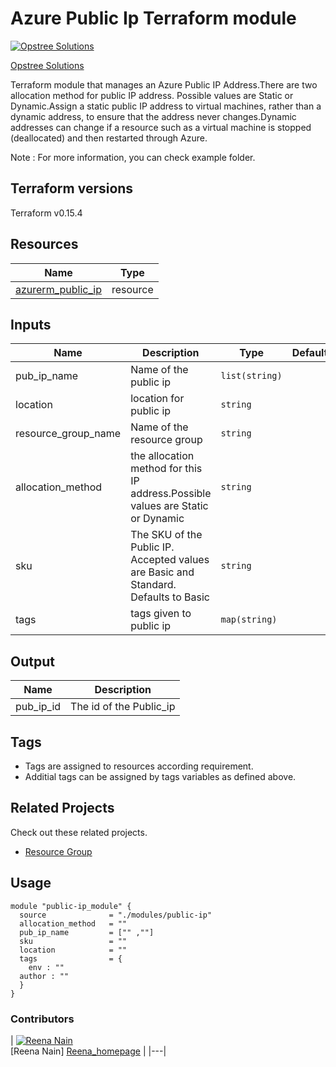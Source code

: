 Azure Public Ip Terraform module
=====================================

[![Opstree Solutions][opstree_avatar]][opstree_homepage]

[Opstree Solutions][opstree_homepage] 

  [opstree_homepage]: https://opstree.github.io/
  [opstree_avatar]: https://img.cloudposse.com/150x150/https://github.com/opstree.png

Terraform module that manages an Azure Public IP Address.There are two allocation method for public IP address.
Possible values are Static or Dynamic.Assign a static public IP address to virtual machines, rather than a dynamic
address, to ensure that the address never changes.Dynamic addresses can change if a resource such as a virtual 
machine is stopped (deallocated) and then restarted through Azure.

Note : For more information, you can check example folder.

Terraform versions
------------------
Terraform v0.15.4

Resources
------
| Name | Type |
|------|------|
| [azurerm_public_ip](https://registry.terraform.io/providers/hashicorp/azurerm/latest/docs/resources/public_ip) | resource |


Inputs
------
| Name | Description | Type | Default | Required |
|------|-------------|------|---------|:--------:|
| pub_ip_name | Name of the public ip | `list(string)` |  | yes |
| location | location for public ip | `string` |  | yes |
|  resource_group_name | Name of the resource group | `string` | | yes |
| allocation_method | the allocation method for this IP address.Possible values are Static or Dynamic | `string` | | yes |
| sku | The SKU of the Public IP. Accepted values are Basic and Standard. Defaults to Basic | `string` | | no |
| tags | tags given to public ip | `map(string)` | | no |






Output
------
| Name | Description |
|------|-------------|  
| pub_ip_id | The id of the Public_ip |


Tags
----
* Tags are assigned to resources according requirement.
* Additial tags can be assigned by tags variables as defined above.


## Related Projects

Check out these related projects.

* [Resource Group](https://registry.terraform.io/modules/OT-terraform-azure-modules/resource-group/azure/latest)


Usage
------

```hcl
module "public-ip_module" {
  source              = "./modules/public-ip" 
  allocation_method   = ""
  pub_ip_name         = ["" ,""]
  sku                 = ""
  location            = ""
  tags                = {
    env : ""
  author : ""
  }
}

```

### Contributors
|  [![Reena Nain][Reena_avatar]][Reena_homepage]<br/>[Reena Nain]
[Reena_homepage] |
|---|


  [reena_homepage]: https://github.com/reena.nai 
  [reena_avatar]:
 https://gitlab.com/uploads/-/system/user/avatar/9292330/avatar.png?width=400
   

